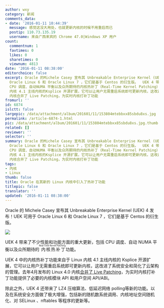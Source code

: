 ```yaml
---
author: wxy
category: 新闻
comments_data:
- date: '2016-01-11 10:44:39'
  message: 感觉这没大用处，也就更新内核的时候不用重启而已
  postip: 110.73.135.19
  username: 来自广西来宾的 Chrome 47.0|Windows XP 用户
count:
  commentnum: 1
  favtimes: 0
  likes: 0
  sharetimes: 0
  viewnum: 4813
date: '2016-01-11 08:38:00'
editorchoice: false
excerpt: Oracle 的Michele Casey 宣布其 Unbreakable Enterprise Kernel (UEK) 4 发布！UEK 可用于
  Oracle Linux 6 和 Oracle Linux 7 ，它们是基于 Centos 的衍生版。  UEK 4 带来了不少性能和功能方面的重大更新，包括
  CPU 调度、自动NUMA 平衡以及众所期待的内核热补丁（Real-Time Kernel Patching）功能。 UEK 4 中的内核热补丁功能来自于 Linux
  内核 4.1 主线内核的Ksplice 开源扩展，它可以让用户无需重启系统即可更新内核，这改进了系统安全和简化了云架构的管理。去年4月发布的 Linux 4.0
  内核合并了 Live Patching，为实时内核打补丁功能
fromurl: ''
id: 6874
islctt: false
largepic: /data/attachment/album/201601/11/153804mtebbxx85sbdu8xs.jpg
permalink: /article-6874-1.html
pic: /data/attachment/album/201601/11/153804mtebbxx85sbdu8xs.jpg.thumb.jpg
related: []
reviewer: ''
selector: ''
summary: Oracle 的Michele Casey 宣布其 Unbreakable Enterprise Kernel (UEK) 4 发布！UEK 可用于
  Oracle Linux 6 和 Oracle Linux 7 ，它们是基于 Centos 的衍生版。  UEK 4 带来了不少性能和功能方面的重大更新，包括
  CPU 调度、自动NUMA 平衡以及众所期待的内核热补丁（Real-Time Kernel Patching）功能。 UEK 4 中的内核热补丁功能来自于 Linux
  内核 4.1 主线内核的Ksplice 开源扩展，它可以让用户无需重启系统即可更新内核，这改进了系统安全和简化了云架构的管理。去年4月发布的 Linux 4.0
  内核合并了 Live Patching，为实时内核打补丁功能
tags:
- 内核
- Linux
thumb: false
title: Oracle 在其新的 Linux 内核中引入了热补丁功能
titlepic: false
translator: ''
updated: '2016-01-11 08:38:00'
---
```


Oracle 的 Michele Casey 宣布其 Unbreakable Enterprise Kernel (UEK) 4 发布！UEK 可用于 Oracle Linux 6 和 Oracle Linux 7 ，它们是基于 Centos 的衍生版。


![](/data/attachment/album/201601/11/153804mtebbxx85sbdu8xs.jpg)


UEK 4 带来了不少性能和功能方面的重大更新，包括 CPU 调度、自动 NUMA 平衡以及众所期待的<ruby> 内核热补丁 <rp>  （ </rp> <rt>  Real-Time Kernel Patching </rt> <rp>  ） </rp></ruby>功能。


UEK 4 中的内核热补丁功能来自于 Linux 内核 4.1 主线内核的 Ksplice 开源扩展，它可以让用户无需重启系统即可更新内核，这改进了系统安全和简化了云架构的管理。去年4月发布的 Linux 4.0 内核[合并了 Live Patching](/article-5272-1.html)，为实时内核打补丁功能提供了必要的内核模块 API 和用户空间 API/ABI。


除此之外，UEK 4 还带来了 LZ4 压缩算法、低延迟网络 polling等新的功能。以及在系统安全方面做了极大增强，包括新的随机数系统调用、内核地址空间随机化、对 SELinux 、nftables 等程序的更新等。